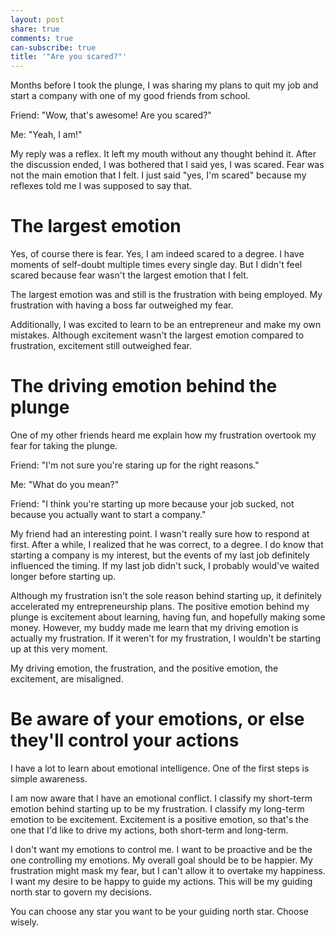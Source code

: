 ```yaml
---
layout: post
share: true
comments: true
can-subscribe: true
title: '"Are you scared?"'
---
```


Months before I took the plunge, I was sharing my plans to quit my job and start a company with one of my good friends from school.

Friend: "Wow, that's awesome!  Are you scared?"

Me:  "Yeah, I am!"

My reply was a reflex.  It left my mouth without any thought behind it.  After the discussion ended, I was bothered that I said yes, I was scared.  Fear was not the main emotion that I felt.  I just said "yes, I'm scared" because my reflexes told me I was supposed to say that.

# The largest emotion

Yes, of course there is fear.  Yes, I am indeed scared to a degree.  I have moments of self-doubt multiple times every single day.  But I didn't feel scared because fear wasn't the largest emotion that I felt.

The largest emotion was and still is the frustration with being employed.  My frustration with having a boss far outweighed my fear.

Additionally, I was excited to learn to be an entrepreneur and make my own mistakes.  Although excitement wasn't the largest emotion compared to frustration, excitement still outweighed fear.

# The driving emotion behind the plunge

One of my other friends heard me explain how my frustration overtook my fear for taking the plunge.

Friend:  "I'm not sure you're staring up for the right reasons."

Me:  "What do you mean?"

Friend:  "I think you're starting up more because your job sucked, not because you actually want to start a company."

My friend had an interesting point.  I wasn't really sure how to respond at first.  After a while, I realized that he was correct, to a degree.  I do know that starting a company is my interest, but the events of my last job definitely influenced the timing.  If my last job didn't suck, I probably would've waited longer before starting up.

Although my frustration isn't the sole reason behind starting up, it definitely accelerated my entrepreneurship plans.  The positive emotion behind my plunge is excitement about learning, having fun, and hopefully making some money.  However, my buddy made me learn that my driving emotion is actually my frustration.  If it weren't for my frustration, I wouldn't be starting up at this very moment.

My driving emotion, the frustration, and the positive emotion, the excitement, are misaligned.

# Be aware of your emotions, or else they'll control your actions

I have a lot to learn about emotional intelligence.  One of the first steps is simple awareness.

I am now aware that I have an emotional conflict.  I classify my short-term emotion behind starting up to be my frustration.  I classify my long-term emotion to be excitement.  Excitement is a positive emotion, so that's the one that I'd like to drive my actions, both short-term and long-term.

I don't want my emotions to control me.  I want to be proactive and be the one controlling my emotions.  My overall goal should be to be happier.  My frustration might mask my fear, but I can't allow it to overtake my happiness.  I want my desire to be happy to guide my actions.  This will be my guiding north star to govern my decisions.

You can choose any star you want to be your guiding north star.  Choose wisely.
